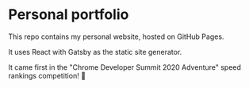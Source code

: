 # Personal portfolio

This repo contains my personal website, hosted on GitHub Pages.

It uses React with Gatsby as the static site generator.

It came first in the "Chrome Developer Summit 2020 Adventure" speed rankings competition! :tada:
